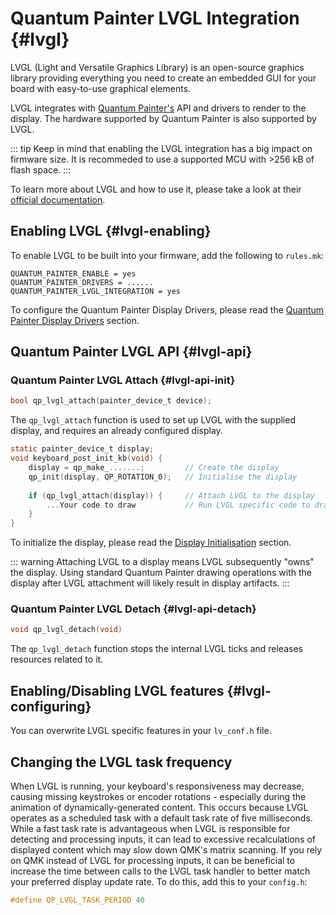 # Quantum Painter LVGL Integration {#lvgl}

LVGL (Light and Versatile Graphics Library) is an open-source graphics library providing everything you need to create an embedded GUI for your board with easy-to-use graphical elements.

LVGL integrates with [Quantum Painter's](quantum_painter) API and drivers to render to the display. The hardware supported by Quantum Painter is also supported by LVGL.

::: tip
Keep in mind that enabling the LVGL integration has a big impact on firmware size. It is recommeded to use a supported MCU with >256 kB of flash space.
:::

To learn more about LVGL and how to use it, please take a look at their [official documentation](https://docs.lvgl.io/8.2/intro/).

## Enabling LVGL {#lvgl-enabling}
To enable LVGL to be built into your firmware, add the following to `rules.mk`:

```make
QUANTUM_PAINTER_ENABLE = yes
QUANTUM_PAINTER_DRIVERS = ......
QUANTUM_PAINTER_LVGL_INTEGRATION = yes
```
To configure the Quantum Painter Display Drivers, please read the [Quantum Painter Display Drivers](quantum_painter#quantum-painter-drivers) section.

## Quantum Painter LVGL API {#lvgl-api}

### Quantum Painter LVGL Attach {#lvgl-api-init}

```c
bool qp_lvgl_attach(painter_device_t device);
```

The `qp_lvgl_attach` function is used to set up LVGL with the supplied display, and requires an already configured display.

```c
static painter_device_t display;
void keyboard_post_init_kb(void) {
    display = qp_make_.......;         // Create the display
    qp_init(display, QP_ROTATION_0);   // Initialise the display
    
    if (qp_lvgl_attach(display)) {     // Attach LVGL to the display
        ...Your code to draw           // Run LVGL specific code to draw
    }
}
```
To initialize the display, please read the [Display Initialisation](quantum_painter#quantum-painter-api-init) section.

::: warning
Attaching LVGL to a display means LVGL subsequently "owns" the display. Using standard Quantum Painter drawing operations with the display after LVGL attachment will likely result in display artifacts.
:::

### Quantum Painter LVGL Detach {#lvgl-api-detach}

```c
void qp_lvgl_detach(void)
```

The `qp_lvgl_detach` function stops the internal LVGL ticks and releases resources related to it.

## Enabling/Disabling LVGL features {#lvgl-configuring}

You can overwrite LVGL specific features in your `lv_conf.h` file.

## Changing the LVGL task frequency

When LVGL is running, your keyboard's responsiveness may decrease, causing missing keystrokes or encoder rotations - especially during the animation of dynamically-generated content. This occurs because LVGL operates as a scheduled task with a default task rate of five milliseconds. While a fast task rate is advantageous when LVGL is responsible for detecting and processing inputs, it can lead to excessive recalculations of displayed content which may slow down QMK's matrix scanning. If you rely on QMK instead of LVGL for processing inputs, it can be beneficial to increase the time between calls to the LVGL task handler to better match your preferred display update rate. To do this, add this to your `config.h`:

```c
#define QP_LVGL_TASK_PERIOD 40
```
